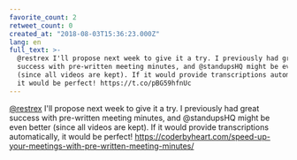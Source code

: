 ```yaml
---
favorite_count: 2
retweet_count: 0
created_at: "2018-08-03T15:36:23.000Z"
lang: en
full_text: >-
  @restrex I'll propose next week to give it a try. I previously had great
  success with pre-written meeting minutes, and @standupsHQ might be even better
  (since all videos are kept). If it would provide transcriptions automatically,
  it would be perfect! https://t.co/pBG59hfnUc
---
```


[@restrex](https://twitter.com/restrex) I'll propose next week to give it a try.
I previously had great success with pre-written meeting minutes, and @standupsHQ
might be even better (since all videos are kept). If it would provide
transcriptions automatically, it would be perfect!
<https://coderbyheart.com/speed-up-your-meetings-with-pre-written-meeting-minutes/>
